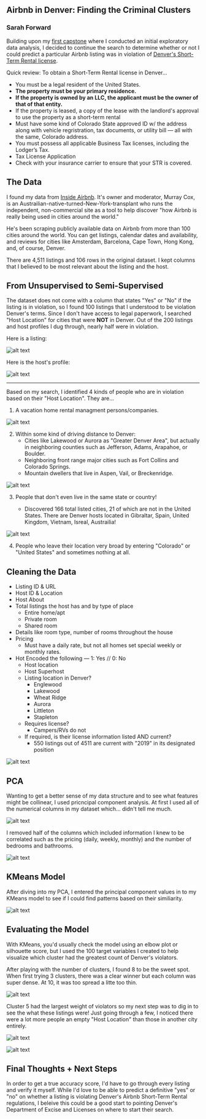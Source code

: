 ## Airbnb in Denver: Finding the Criminal Clusters
### Sarah Forward

Building upon my [first capstone](https://github.com/sbpforward/Airbnb-in-Denver) where I conducted an initial exploratory data analysis, I decided to continue the search to determine whether or not I could predict a particular Airbnb listing was in violation of [Denver's Short-Term Rental license](https://www.denvergov.org/content/denvergov/en/denver-business-licensing-center/business-licenses/short-term-rentals/short-term-rental-faq.html).

Quick review: To obtain a Short-Term Rental license in Denver...

+ You must be a legal resident of the United States.
+ **The property must be your primary residence.**
+ **If the property is owned by an LLC, the applicant must be the owner of that of that entity.**
+ If the property is leased, a copy of the lease with the landlord's approval to use the property as a short-term rental
+ Must have some kind of Colorado State approved ID w/ the address along with vehicle regristration, tax documents, or utility bill — all with the same, Colorado address. 
+ You must possess all applicable Business Tax licenses, including the Lodger’s Tax.
+ Tax License Application
+ Check with your insurance carrier to ensure that your STR is covered.

The Data
------
I found my data from [Inside Airbnb](http://insideairbnb.com/about.html). It's owner and moderator, Murray Cox, is an Austrailian-native-turned-New-York-transplant who runs the independent, non-commercial site as a tool to help discover "how Airbnb is really being used in cities around the world."

He's been scraping publicly available data on Airbnb from more than 100 cities around the world. You can get listings, calendar dates and availability, and reviews for cities like Amsterdam, Barcelona, Cape Town, Hong Kong, and, of course, Denver.

There are 4,511 listings and 106 rows in the original dataset. I kept columns that I believed to be most relevant about the listing and the host.

From Unsupervised to Semi-Supervised
------
The dataset does not come with a column that states "Yes" or "No" if the listing is in violation, so I found 100 listings that I understood to be violation Denver's terms. Since I don't have access to legal paperwork, I searched "Host Location" for cities that were **NOT** in Denver. Out of the 200 listings and host profiles I dug through, nearly half were in violation.

Here is a listing:

![alt text](images/example-listing.png "Airbnb Listing")

Here is the host's profile:

![alt text](images/example-profile.png "Profile")

------

Based on my search, I identified 4 kinds of people who are in violation based on their "Host Location". They are...
1. A vacation home rental managment persons/companies.

![alt text](images/twofer-julia.png "General location and a rental management company")

2. Within some kind of driving distance to Denver:
   + Cities like Lakewood or Aurora as "Greater Denver Area", but actually in neighboring counties such as Jefferson, Adams, Arapahoe, or Boulder.
   + Neighboring front range major cities such as Fort Collins and Colorado Springs.
   + Mountain dwellers that live in Aspen, Vail, or Breckenridge. 

![alt text](images/centennial.png "Eventual Denverites")

3. People that don't even live in the same state or country!

   + Discovered 166 total listed cities, 21 of which are not in the United States. There are Denver hosts located in Gibraltar, Spain, United Kingdom, Vietnam, Isreal, Austrailia!

![alt text](images/out-of-country.png "Overseas Host")

4. People who leave their location very broad by entering "Colorado" or "United States" and sometimes nothing at all.

Cleaning the Data
------
+ Listing ID & URL
+ Host ID & Location
+ Host About 
+ Total listings the host has and by type of place
    + Entire home/apt
    + Private room
    + Shared room
+ Details like room type, number of rooms throughout the house
+ Pricing
   + Must have a daily rate, but not all homes set special weekly or monthly rates. 
+ Hot Encoded the following — 1: Yes // 0: No
   + Host location
   + Host Superhost
   + Listing location in Denver?
        + Englewood
        + Lakewood
        + Wheat Ridge
        + Aurora
        + Littleton
        + Stapleton
    + Requires license?
        + Campers/RVs do not
    + If required, is their license information listed AND current?
        + 550 listings out of 4511 are current with "2019" in its designated position


![alt text](images/license-check.png  "Checking the license number")

PCA
-----
Wanting to get a better sense of my data structure and to see what features might be collinear, I used pricncipal component analysis. At first I used all of the numerical columns in my dataset which... didn't tell me much.

![alt text](images/PCA_All-Features.png  "All Features")

I removed half of the columns which included information I knew to be correlated such as the pricing (daily, weekly, monthly) and the number of bedrooms and bathrooms.

![alt text](images/PCA_Fewer-Categorical-Features.png  "PCA_Fewer Categorical Features")

KMeans Model
-----
After diving into my PCA, I entered the principal component values in to my KMeans model to see if I could find patterns based on their similiarity. 

![alt text](images/kmeans-clusters.png  "test")

Evaluating the Model
-----
With KMeans, you'd usually check the model using an elbow plot or silhouette score, but I used the 100 target variables I created to help visualize which cluster had the greatest count of Denver's violators.

After playing with the number of clusters, I found 8 to be the sweet spot. When first trying 3 clusters, there was a clear winner but each column was super dense. At 10, it was too spread a litte too thin.

![alt text](images/clusters-by-target.png  "clusters-by-target")

Cluster 5 had the largest weight of violators so my next step was to dig in to see the what these listings were! Just going through a few, I noticed there were a lot more people an empty "Host Location" than those in another city entirely. 

![alt text](images/post-kmeans-hunt.png  "post-kmeans-hunt")

![alt text](images/post-kmeans-hunt-profile.png  "post-kmeans-hunt-profile")


Final Thoughts + Next Steps
-----
In order to get a true accuracy score, I'd have to go through every listing and verify it myself. While I'd love to be able to predict a definitive "yes" or "no" on whether a listing is violating Denver's Airbnb Short-Term Rental regulations, I beleive this could be a good start to pointing Denver's Department of Excise and Licenses on where to start their search.
